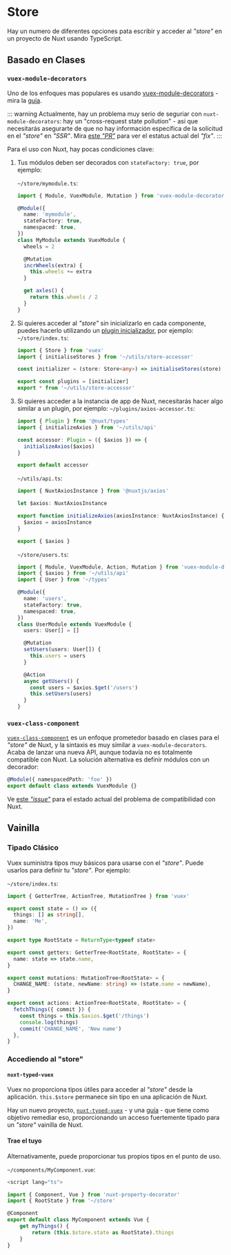 # Store

Hay un numero de diferentes opciones pata escribir y acceder al _"store"_ en un proyecto de Nuxt usando TypeScript.

## Basado en Clases

### `vuex-module-decorators`

Uno de los enfoques mas populares es usando [vuex-module-decorators](https://github.com/championswimmer/vuex-module-decorators) - mira la [guía](https://championswimmer.in/vuex-module-decorators/).

::: warning
Actualmente, hay un problema muy serio de seguriar con `nuxt-module-decorators`: hay un "cross-request state pollution" - asi que necesitarás asegurarte de que no hay información específica de la solicitud en el _"store"_ en _"SSR"_. Mira [este _"PR"_](https://github.com/championswimmer/vuex-module-decorators/pull/157) para ver el estatus actual del _"fix"_.
:::

Para el uso con Nuxt, hay pocas condiciones clave:

1. Tus módulos deben ser decorados con `stateFactory: true`, por ejemplo:

   `~/store/mymodule.ts`:

   ```ts
   import { Module, VuexModule, Mutation } from 'vuex-module-decorators'

   @Module({
     name: 'mymodule',
     stateFactory: true,
     namespaced: true,
   })
   class MyModule extends VuexModule {
     wheels = 2

     @Mutation
     incrWheels(extra) {
       this.wheels += extra
     }

     get axles() {
       return this.wheels / 2
     }
   }
   ```

2. Si quieres acceder al _"store"_ sin inicializarlo en cada componente, puedes hacerlo utilizando un [plugin inicializador](https://github.com/championswimmer/vuex-module-decorators#accessing-modules-with-nuxtjs), por ejemplo:
   `~/store/index.ts`:

   ```ts
   import { Store } from 'vuex'
   import { initialiseStores } from '~/utils/store-accessor'

   const initializer = (store: Store<any>) => initialiseStores(store)

   export const plugins = [initializer]
   export * from '~/utils/store-accessor'
   ```

3. Si quieres acceder a la instancia de app de Nuxt, necesitarás hacer algo similar a un plugin, por ejemplo:
   `~/plugins/axios-accessor.ts`:

   ```ts
   import { Plugin } from '@nuxt/types'
   import { initializeAxios } from '~/utils/api'

   const accessor: Plugin = ({ $axios }) => {
     initializeAxios($axios)
   }

   export default accessor
   ```

   `~/utils/api.ts`:

   ```ts
   import { NuxtAxiosInstance } from '@nuxtjs/axios'

   let $axios: NuxtAxiosInstance

   export function initializeAxios(axiosInstance: NuxtAxiosInstance) {
     $axios = axiosInstance
   }

   export { $axios }
   ```

   `~/store/users.ts`:

   ```ts
   import { Module, VuexModule, Action, Mutation } from 'vuex-module-decorators'
   import { $axios } from '~/utils/api'
   import { User } from '~/types'

   @Module({
     name: 'users',
     stateFactory: true,
     namespaced: true,
   })
   class UserModule extends VuexModule {
     users: User[] = []

     @Mutation
     setUsers(users: User[]) {
       this.users = users
     }

     @Action
     async getUsers() {
       const users = $axios.$get('/users')
       this.setUsers(users)
     }
   }
   ```

### `vuex-class-component`

[`vuex-class-component`](https://github.com/michaelolof/vuex-class-component) es un enfoque prometedor basado en clases para el _"store"_ de Nuxt, y la sintaxis es muy similar a `vuex-module-decorators`. Acaba de lanzar una nueva API, aunque todavía no es totalmente compatible con Nuxt. La solución alternativa es definir módulos con un decorador:

```ts
@Module({ namespacedPath: 'foo' })
export default class extends VuexModule {}
```

Ve [este _"issue"_](https://github.com/michaelolof/vuex-class-component/issues/43) para el estado actual del problema de compatibilidad con Nuxt.

## Vainilla

### Tipado Clásico

Vuex suministra tipos muy básicos para usarse con el _"store"_. Puede usarlos para  definir tu _"store"_. Por ejemplo:

`~/store/index.ts`:

```ts
import { GetterTree, ActionTree, MutationTree } from 'vuex'

export const state = () => ({
  things: [] as string[],
  name: 'Me',
})

export type RootState = ReturnType<typeof state>

export const getters: GetterTree<RootState, RootState> = {
  name: state => state.name,
}

export const mutations: MutationTree<RootState> = {
  CHANGE_NAME: (state, newName: string) => (state.name = newName),
}

export const actions: ActionTree<RootState, RootState> = {
  fetchThings({ commit }) {
    const things = this.$axios.$get('/things')
    console.log(things)
    commit('CHANGE_NAME', 'New name')
  },
}
```

### Accediendo al "store"

#### `nuxt-typed-vuex`

Vuex no proporciona tipos útiles para acceder al _"store"_ desde la aplicación. `this.$store` permanece sin tipo en una aplicación de Nuxt.

Hay un nuevo proyecto, [`nuxt-typed-vuex`](https://github.com/danielroe/nuxt-typed-vuex) - y una [guía](https://nuxt-typed-vuex.danielcroe.com/) - que tiene como objetivo remediar eso, proporcionando un acceso fuertemente tipado para un _"store"_ vainilla de Nuxt.

#### Trae el tuyo

Alternativamente, puede proporcionar tus propios tipos en el punto de uso.

`~/components/MyComponent.vue`:

```ts
<script lang="ts">

import { Component, Vue } from 'nuxt-property-decorator'
import { RootState } from '~/store'

@Component
export default class MyComponent extends Vue {
    get myThings() {
        return (this.$store.state as RootState).things
    }
}
```

